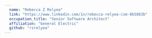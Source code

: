 ```yaml
---
  name: "Rebecca Z Relyea"
  link: "https://www.linkedin.com/in/rebecca-relyea-csm-8b5883b"
  occupation_title: "Senior Software Architect"
  affiliation: "General Electric"
  github: "rzrelyea"
---
```


